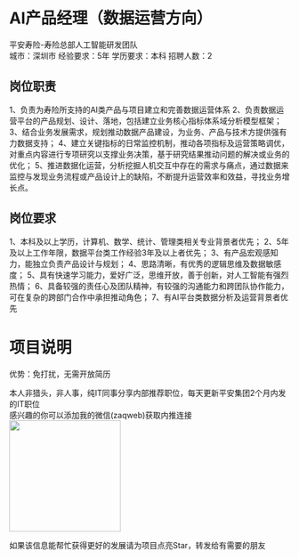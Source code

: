 # AI产品经理（数据运营方向）
平安寿险-寿险总部人工智能研发团队  
城市：深圳市 经验要求：5年 学历要求：本科  招聘人数：2

## 岗位职责
1、负责为寿险所支持的AI类产品与项目建立和完善数据运营体系
 2、负责数据运营平台的产品规划、设计、落地，包括建立业务核心指标体系域分析模型框架；
 3、结合业务发展需求，规划推动数据产品建设，为业务、产品与技术方提供强有力数据支持；
 4、建立关键指标的日常监控机制，推动各项指标及运营策略调优，对重点内容进行专项研究以支撑业务决策，基于研究结果推动问题的解决或业务的优化；
 5、推进数据化运营，分析挖掘人机交互中存在的需求与痛点，通过数据来监控与发现业务流程或产品设计上的缺陷，不断提升运营效率和效益，寻找业务增长点。

## 岗位要求
1、本科及以上学历，计算机、数学、统计、管理类相关专业背景者优先； 
 2、5年及以上工作年限，数据平台类工作经验3年及以上者优先；
 3、有产品宏观感知力，能独立负责产品设计与规划；
 4、思路清晰，有优秀的逻辑思维及数据敏感度；
 5、具有快速学习能力，爱好广泛，思维开放，善于创新，对人工智能有强烈热情；
 6、具备较强的责任心及团队精神，有较强的沟通能力和跨团队协作能力，可在复杂的跨部门合作中承担推动角色；
 7、有AI平台类数据分析及运营背景者优先

# 项目说明

优势：免打扰，无需开放简历

本人非猎头，非人事，纯IT同事分享内部推荐职位，每天更新平安集团2个月内发的IT职位  
感兴趣的你可以添加我的微信(zaqweb)获取内推连接  
<img src="https://github.com/zaqweb/PA-IT-JOBS/blob/master/WechatICode.jpeg"  height="200" width="200">

如果该信息能帮忙获得更好的发展请为项目点亮Star，转发给有需要的朋友




